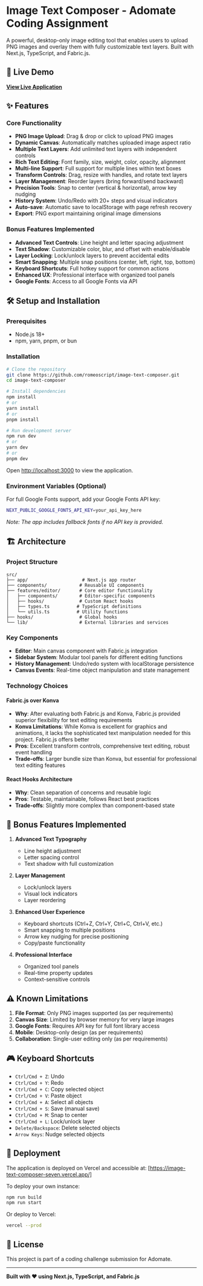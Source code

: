 # Image Text Composer - Adomate Coding Assignment

A powerful, desktop-only image editing tool that enables users to upload PNG images and overlay them with fully customizable text layers. Built with Next.js, TypeScript, and Fabric.js.

## 🚀 Live Demo

[**View Live Application**](https://image-text-composer-seven.vercel.app/)

## ✨ Features

### Core Functionality
- **PNG Image Upload**: Drag & drop or click to upload PNG images
- **Dynamic Canvas**: Automatically matches uploaded image aspect ratio
- **Multiple Text Layers**: Add unlimited text layers with independent controls
- **Rich Text Editing**: Font family, size, weight, color, opacity, alignment
- **Multi-line Support**: Full support for multiple lines within text boxes
- **Transform Controls**: Drag, resize with handles, and rotate text layers
- **Layer Management**: Reorder layers (bring forward/send backward)
- **Precision Tools**: Snap to center (vertical & horizontal), arrow key nudging
- **History System**: Undo/Redo with 20+ steps and visual indicators
- **Auto-save**: Automatic save to localStorage with page refresh recovery
- **Export**: PNG export maintaining original image dimensions

### Bonus Features Implemented
- **Advanced Text Controls**: Line height and letter spacing adjustment
- **Text Shadow**: Customizable color, blur, and offset with enable/disable
- **Layer Locking**: Lock/unlock layers to prevent accidental edits
- **Smart Snapping**: Multiple snap positions (center, left, right, top, bottom)
- **Keyboard Shortcuts**: Full hotkey support for common actions
- **Enhanced UX**: Professional interface with organized tool panels
- **Google Fonts**: Access to all Google Fonts via API

## 🛠 Setup and Installation

### Prerequisites
- Node.js 18+ 
- npm, yarn, pnpm, or bun

### Installation
```bash
# Clone the repository
git clone https://github.com/romeoscript/image-text-composer.git
cd image-text-composer

# Install dependencies
npm install
# or
yarn install
# or
pnpm install

# Run development server
npm run dev
# or
yarn dev
# or
pnpm dev
```

Open [http://localhost:3000](http://localhost:3000) to view the application.

### Environment Variables (Optional)
For full Google Fonts support, add your Google Fonts API key:
```bash
NEXT_PUBLIC_GOOGLE_FONTS_API_KEY=your_api_key_here
```
*Note: The app includes fallback fonts if no API key is provided.*

## 🏗 Architecture

### Project Structure
```
src/
├── app/                    # Next.js app router
├── components/            # Reusable UI components
├── features/editor/       # Core editor functionality
│   ├── components/        # Editor-specific components
│   ├── hooks/             # Custom React hooks
│   ├── types.ts          # TypeScript definitions
│   └── utils.ts          # Utility functions
├── hooks/                 # Global hooks
└── lib/                   # External libraries and services
```

### Key Components
- **Editor**: Main canvas component with Fabric.js integration
- **Sidebar System**: Modular tool panels for different editing functions
- **History Management**: Undo/redo system with localStorage persistence
- **Canvas Events**: Real-time object manipulation and state management

### Technology Choices

#### **Fabric.js over Konva**
- **Why**: After evaluating both Fabric.js and Konva, Fabric.js provided superior flexibility for text editing requirements
- **Konva Limitations**: While Konva is excellent for graphics and animations, it lacks the sophisticated text manipulation needed for this project. Fabric.js offers better
- **Pros**: Excellent transform controls, comprehensive text editing, robust event handling
- **Trade-offs**: Larger bundle size than Konva, but essential for professional text editing features



#### **React Hooks Architecture**
- **Why**: Clean separation of concerns and reusable logic
- **Pros**: Testable, maintainable, follows React best practices
- **Trade-offs**: Slightly more complex than component-based state


## 🎯 Bonus Features Implemented

1. **Advanced Text Typography**
   - Line height adjustment
   - Letter spacing control
   - Text shadow with full customization

2. **Layer Management**
   - Lock/unlock layers
   - Visual lock indicators
   - Layer reordering

3. **Enhanced User Experience**
   - Keyboard shortcuts (Ctrl+Z, Ctrl+Y, Ctrl+C, Ctrl+V, etc.)
   - Smart snapping to multiple positions
   - Arrow key nudging for precise positioning
   - Copy/paste functionality

4. **Professional Interface**
   - Organized tool panels
   - Real-time property updates
   - Context-sensitive controls

## ⚠️ Known Limitations

1. **File Format**: Only PNG images supported (as per requirements)
2. **Canvas Size**: Limited by browser memory for very large images
3. **Google Fonts**: Requires API key for full font library access
4. **Mobile**: Desktop-only design (as per requirements)
5. **Collaboration**: Single-user editing only (as per requirements)

## 🎮 Keyboard Shortcuts

- `Ctrl/Cmd + Z`: Undo
- `Ctrl/Cmd + Y`: Redo  
- `Ctrl/Cmd + C`: Copy selected object
- `Ctrl/Cmd + V`: Paste object
- `Ctrl/Cmd + A`: Select all objects
- `Ctrl/Cmd + S`: Save (manual save)
- `Ctrl/Cmd + M`: Snap to center
- `Ctrl/Cmd + L`: Lock/unlock layer
- `Delete/Backspace`: Delete selected objects
- `Arrow Keys`: Nudge selected objects

## 🚀 Deployment

The application is deployed on Vercel and accessible at: [https://image-text-composer-seven.vercel.app/]

To deploy your own instance:
```bash
npm run build
npm run start
```

Or deploy to Vercel:
```bash
vercel --prod
```

## 📝 License

This project is part of a coding challenge submission for Adomate.

---

**Built with ❤️ using Next.js, TypeScript, and Fabric.js**